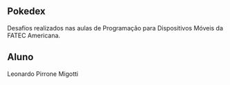 ## Pokedex

Desafios realizados nas aulas de Programação para Dispositivos Móveis da FATEC Americana.

## Aluno

Leonardo Pirrone Migotti